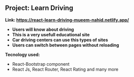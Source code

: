 ## Project: Learn Driving
****Link**: https://react-learn-driving-mueem-nahid.netlify.app/**

 - **Users will know about driving** 
 - **This is a very usefull educational site**
 - **Car driving centers can use this types of sites**
 - **Users can switch between pages without reloading**
 
**Tecnology used:**
 - React-Bootstrap component
 - React Js, React Router, React Rating and many more